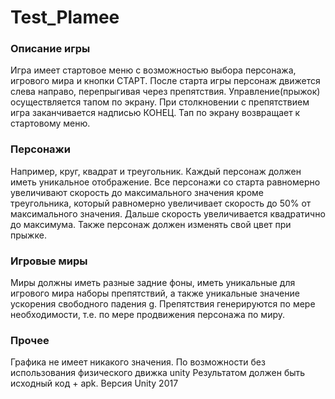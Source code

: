 # Test_Plamee

### Описание игры

Игра имеет стартовое меню с возможностью выбора персонажа, игрового мира и кнопки СТАРТ. После старта игры персонаж движется слева направо, перепрыгивая через препятствия. Управление(прыжок) осуществляется тапом по экрану. При столкновении с препятствием игра заканчивается надписью КОНЕЦ. Тап по экрану возвращает к стартовому меню.

### Персонажи

Например, круг, квадрат и треугольник. Каждый персонаж должен иметь уникальное отображение.
Все персонажи со старта равномерно увеличивают скорость до максимального значения кроме треугольника, который равномерно увеличивает скорость до 50% от максимального значения. Дальше скорость увеличивается квадратично до максимума. Также персонаж должен изменять свой цвет при прыжке.

### Игровые миры

Миры должны иметь разные задние фоны, иметь уникальные для игрового мира наборы препятствий, а также уникальные значение ускорения свободного падения g.
Препятствия генерируются по мере необходимости, т.е. по мере продвижения персонажа по миру.

### Прочее

Графика не имеет никакого значения. 
По возможности без использования физического движка unity
Результатом должен быть исходный код + apk.
Версия Unity 2017

